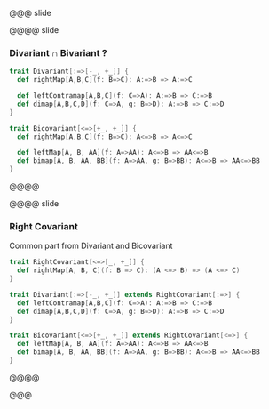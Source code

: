 @@@ slide

@@@@ slide
### Divariant ∩ Bivariant ?

```scala
trait Divariant[:=>[-_, +_]] {
  def rightMap[A,B,C](f: B=>C): A:=>B => A:=>C

  def leftContramap[A,B,C](f: C=>A): A:=>B => C:=>B
  def dimap[A,B,C,D](f: C=>A, g: B=>D): A:=>B => C:=>D
}

trait Bicovariant[<=>[+_, +_]] {
  def rightMap[A,B,C](f: B=>C): A<=>B => A<=>C

  def leftMap[A, B, AA](f: A=>AA): A<=>B => AA<=>B
  def bimap[A, B, AA, BB](f: A=>AA, g: B=>BB): A<=>B => AA<=>BB
}
```
@@@@

@@@@ slide
### Right Covariant

Common part from Divariant and Bicovariant

```scala
trait RightCovariant[<=>[_, +_]] {
  def rightMap[A, B, C](f: B => C): (A <=> B) => (A <=> C)
}

trait Divariant[:=>[-_, +_]] extends RightCovariant[:=>] {
  def leftContramap[A,B,C](f: C=>A): A:=>B => C:=>B
  def dimap[A,B,C,D](f: C=>A, g: B=>D): A:=>B => C:=>D
}

trait Bicovariant[<=>[+_, +_]] extends RightCovariant[<=>] {
  def leftMap[A, B, AA](f: A=>AA): A<=>B => AA<=>B
  def bimap[A, B, AA, BB](f: A=>AA, g: B=>BB): A<=>B => AA<=>BB
}
```
@@@@

@@@
